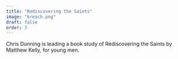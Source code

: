 ```yaml
---
title: "Rediscovering the Saints"
image: "breach.png"
draft: false
order: 3
---
```


Chris Dunning is leading a book study of Rediscovering the Saints by Matthew Kelly, for young men.